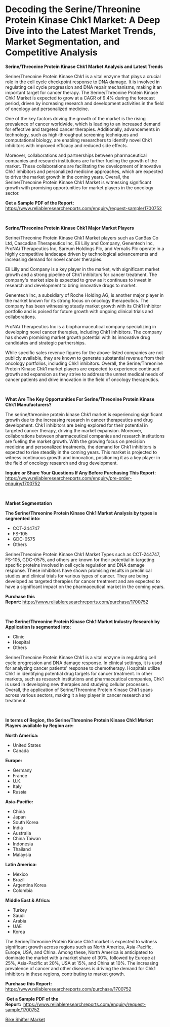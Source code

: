 <p><h1>Decoding the Serine/Threonine Protein Kinase Chk1 Market: A Deep Dive into the Latest Market Trends, Market Segmentation, and Competitive Analysis</h1></p><p><strong>Serine/Threonine Protein Kinase Chk1 Market Analysis and Latest Trends</strong></p>
<p><p>Serine/Threonine Protein Kinase Chk1 is a vital enzyme that plays a crucial role in the cell cycle checkpoint response to DNA damage. It is involved in regulating cell cycle progression and DNA repair mechanisms, making it an important target for cancer therapy. The Serine/Threonine Protein Kinase Chk1 Market is expected to grow at a CAGR of 9.4% during the forecast period, driven by increasing research and development activities in the field of oncology and personalized medicine.</p><p>One of the key factors driving the growth of the market is the rising prevalence of cancer worldwide, which is leading to an increased demand for effective and targeted cancer therapies. Additionally, advancements in technology, such as high-throughput screening techniques and computational biology, are enabling researchers to identify novel Chk1 inhibitors with improved efficacy and reduced side effects.</p><p>Moreover, collaborations and partnerships between pharmaceutical companies and research institutions are further fueling the growth of the market. These collaborations are facilitating the development of innovative Chk1 inhibitors and personalized medicine approaches, which are expected to drive the market growth in the coming years. Overall, the Serine/Threonine Protein Kinase Chk1 Market is witnessing significant growth with promising opportunities for market players in the oncology sector.</p></p>
<p><strong>Get a Sample PDF of the Report:&nbsp;</strong> <a href="https://www.reliableresearchreports.com/enquiry/request-sample/1700752">https://www.reliableresearchreports.com/enquiry/request-sample/1700752</a></p>
<p>&nbsp;</p>
<p><strong>Serine/Threonine Protein Kinase Chk1 Major Market Players</strong></p>
<p><p>Serine/Threonine Protein Kinase Chk1 Market players such as CanBas Co Ltd, Cascadian Therapeutics Inc, Eli Lilly and Company, Genentech Inc, ProNAi Therapeutics Inc, Sareum Holdings Plc, and Vernalis Plc operate in a highly competitive landscape driven by technological advancements and increasing demand for novel cancer therapies.</p><p>Eli Lilly and Company is a key player in the market, with significant market growth and a strong pipeline of Chk1 inhibitors for cancer treatment. The company's market size is expected to grow as it continues to invest in research and development to bring innovative drugs to market.</p><p>Genentech Inc, a subsidiary of Roche Holding AG, is another major player in the market known for its strong focus on oncology therapeutics. The company has been witnessing steady market growth with its Chk1 inhibitor portfolio and is poised for future growth with ongoing clinical trials and collaborations.</p><p>ProNAi Therapeutics Inc is a biopharmaceutical company specializing in developing novel cancer therapies, including Chk1 inhibitors. The company has shown promising market growth potential with its innovative drug candidates and strategic partnerships.</p><p>While specific sales revenue figures for the above-listed companies are not publicly available, they are known to generate substantial revenue from their oncology portfolios, including Chk1 inhibitors. Overall, the Serine/Threonine Protein Kinase Chk1 market players are expected to experience continued growth and expansion as they strive to address the unmet medical needs of cancer patients and drive innovation in the field of oncology therapeutics.</p></p>
<p>&nbsp;</p>
<p><strong>What Are The Key Opportunities For Serine/Threonine Protein Kinase Chk1 Manufacturers?</strong></p>
<p><p>The serine/threonine protein kinase Chk1 market is experiencing significant growth due to the increasing research in cancer therapeutics and drug development. Chk1 inhibitors are being explored for their potential in targeted cancer therapy, driving the market expansion. Moreover, collaborations between pharmaceutical companies and research institutions are fueling the market growth. With the growing focus on precision medicine and personalized treatments, the demand for Chk1 inhibitors is expected to rise steadily in the coming years. This market is projected to witness continuous growth and innovation, positioning it as a key player in the field of oncology research and drug development.</p></p>
<p><strong>Inquire or Share Your Questions If Any Before Purchasing This Report:</strong> <a href="https://www.reliableresearchreports.com/enquiry/pre-order-enquiry/1700752">https://www.reliableresearchreports.com/enquiry/pre-order-enquiry/1700752</a></p>
<p>&nbsp;</p>
<p><strong>Market Segmentation</strong></p>
<p><strong>The Serine/Threonine Protein Kinase Chk1 Market Analysis by types is segmented into:</strong></p>
<p><ul><li>CCT-244747</li><li>FS-105</li><li>GDC-0575</li><li>Others</li></ul></p>
<p><p>Serine/Threonine Protein Kinase Chk1 Market Types such as CCT-244747, FS-105, GDC-0575, and others are known for their potential in targeting specific proteins involved in cell cycle regulation and DNA damage response. These inhibitors have shown promising results in preclinical studies and clinical trials for various types of cancer. They are being developed as targeted therapies for cancer treatment and are expected to have a significant impact on the pharmaceutical market in the coming years.</p></p>
<p><strong>Purchase this Report:&nbsp;</strong><a href="https://www.reliableresearchreports.com/purchase/1700752">https://www.reliableresearchreports.com/purchase/1700752</a></p>
<p>&nbsp;</p>
<p><strong>The Serine/Threonine Protein Kinase Chk1 Market Industry Research by Application is segmented into:</strong></p>
<p><ul><li>Clinic</li><li>Hospital</li><li>Others</li></ul></p>
<p><p>Serine/Threonine Protein Kinase Chk1 is a vital enzyme in regulating cell cycle progression and DNA damage response. In clinical settings, it is used for analyzing cancer patients' response to chemotherapy. Hospitals utilize Chk1 in identifying potential drug targets for cancer treatment. In other markets, such as research institutions and pharmaceutical companies, Chk1 is used in developing new therapies and studying cellular processes. Overall, the application of Serine/Threonine Protein Kinase Chk1 spans across various sectors, making it a key player in cancer research and treatment.</p></p>
<p>&nbsp;</p>
<p><strong>In terms of Region, the Serine/Threonine Protein Kinase Chk1 Market Players available by Region are:</strong></p>
<p>
    <p> <strong> North America: </strong>
        <ul>
            <li>United States</li>
            <li>Canada</li>
        </ul>
        </p> 
    <p> <strong> Europe: </strong>
        <ul>
            <li>Germany</li>
            <li>France</li>
            <li>U.K.</li>
            <li>Italy</li>
            <li>Russia</li>
        </ul>
        </p> 
    <p> <strong> Asia-Pacific: </strong>
        <ul>
            <li>China</li>
            <li>Japan</li>
            <li>South Korea</li>
            <li>India</li>
            <li>Australia</li>
            <li>China Taiwan</li>
            <li>Indonesia</li>
            <li>Thailand</li>
            <li>Malaysia</li>
        </ul>
        </p> 
    <p> <strong> Latin America: </strong>
        <ul>
            <li>Mexico</li>
            <li>Brazil</li>
            <li>Argentina Korea</li>
            <li>Colombia</li>
        </ul>
        </p> 
    <p> <strong> Middle East & Africa: </strong>
        <ul>
            <li>Turkey</li>
            <li>Saudi</li>
            <li>Arabia</li>
            <li>UAE</li>
            <li>Korea</li>
        </ul>
    </p>
    </p>
<p><p>The Serine/Threonine Protein Kinase Chk1 market is expected to witness significant growth across regions such as North America, Asia-Pacific, Europe, USA, and China. Among these, North America is anticipated to dominate the market with a market share of 30%, followed by Europe at 25%, Asia-Pacific at 20%, USA at 15%, and China at 10%. The increasing prevalence of cancer and other diseases is driving the demand for Chk1 inhibitors in these regions, contributing to market growth.</p></p>
<p><strong>Purchase this Report: </strong><a href="https://www.reliableresearchreports.com/purchase/1700752">https://www.reliableresearchreports.com/purchase/1700752</a></p>
<p>&nbsp;<strong>Get a Sample PDF of the Report:&nbsp;&nbsp;</strong><a href="https://www.reliableresearchreports.com/enquiry/request-sample/1700752">https://www.reliableresearchreports.com/enquiry/request-sample/1700752</a></p>
<p><strong></strong></p>
<p><p><a href="https://github.com/PeterParrish5/Market-Research-Report-List-3/blob/main/bike-shifter-market.md">Bike Shifter Market</a></p></p>